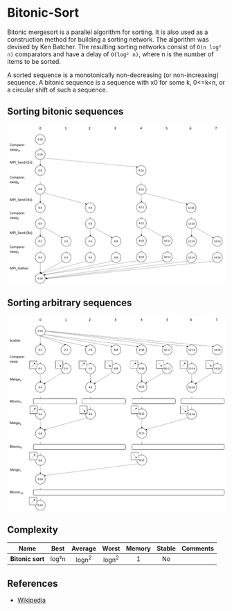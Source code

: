 # Bitonic-Sort

Bitonic mergesort is a parallel algorithm for sorting. It is also used as a construction method for building a sorting network. 
The algorithm was devised by Ken Batcher. The resulting sorting networks consist of 
 `O(n log² n)` comparators and have a delay of 
`O(log² n)`, where n is the number of items to be sorted.

A sorted sequence is a monotonically non-decreasing (or non-increasing) sequence. 
A bitonic sequence is a sequence with x0 for some k, 0<=k<n, or a circular shift of such a sequence.

## Sorting bitonic sequences

![alt text](https://raw.githubusercontent.com/AntoinePassemiers/Bitonic-Sort/master/doc/imgs/bitonic.png)

## Sorting arbitrary sequences

![alt text](https://raw.githubusercontent.com/AntoinePassemiers/Bitonic-Sort/master/doc/imgs/arbitrary.png)

## Complexity

| Name                  | Best            | Average             | Worst               | Memory    | Stable    | Comments  |
| --------------------- | :-------------: | :-----------------: | :-----------------: | :-------: | :-------: | :-------- |
| **Bitonic sort**       | log²n               | logn<sup>2</sup>       | logn<sup>2</sup>       | 1         | No       |           |

## References
 - [Wikipedia](https://en.wikipedia.org/wiki/Bitonic_sorter)
